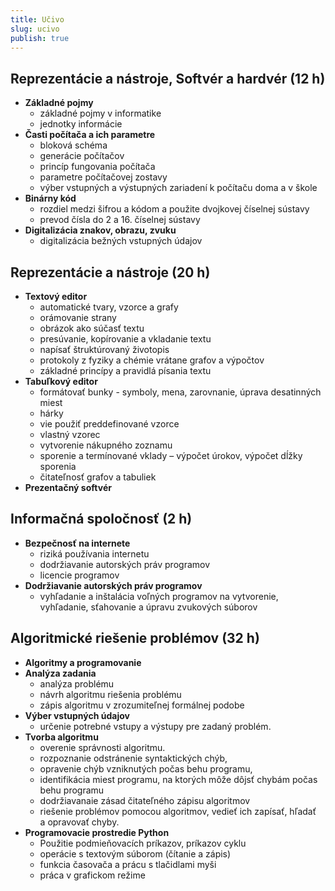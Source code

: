 ```yaml
---
title: Učivo
slug: ucivo
publish: true 
---
```


## Reprezentácie a nástroje, Softvér a hardvér (12 h)

- **Základné pojmy**
    - základné pojmy v informatike
    - jednotky informácie
- **Časti počítača a ich parametre**
    - bloková schéma
    - generácie počítačov
    - princíp fungovania počítača
    - parametre počítačovej zostavy
    - výber vstupných a výstupných zariadení k počítaču doma a v škole
- **Binárny kód**
    - rozdiel medzi šifrou a kódom a použite dvojkovej číselnej sústavy
    - prevod čísla do 2 a 16. číselnej sústavy
- **Digitalizácia znakov, obrazu, zvuku**
    - digitalizácia bežných vstupných údajov

## Reprezentácie a nástroje (20 h)

- **Textový editor**
    - automatické tvary, vzorce a grafy
    - orámovanie strany
    - obrázok ako súčasť textu
    - presúvanie, kopírovanie a vkladanie textu
    - napísať štruktúrovaný životopis
    - protokoly z fyziky a chémie vrátane grafov a výpočtov
    - základné princípy a pravidlá písania textu
- **Tabuľkový editor**
    - formátovať bunky - symboly, mena, zarovnanie, úprava desatinných miest
    - hárky
    - vie použiť preddefinované vzorce
    - vlastný vzorec
    - vytvorenie nákupného zoznamu
    - sporenie a termínované vklady – výpočet úrokov, výpočet dĺžky sporenia
    - čitateľnosť grafov a tabuliek
- **Prezentačný softvér**


## Informačná spoločnosť (2 h)

- **Bezpečnosť na internete**
    - riziká používania internetu
    - dodržiavanie autorských práv programov
    - licencie programov
- **Dodržiavanie autorských práv programov**
    - vyhľadanie a inštalácia voľných programov na vytvorenie, vyhľadanie, sťahovanie a úpravu zvukových súborov

## Algoritmické riešenie problémov (32 h)

- **Algoritmy a programovanie**
- **Analýza zadania**
    - analýza problému
    - návrh algoritmu riešenia problému
    - zápis algoritmu v zrozumiteľnej formálnej podobe
- **Výber vstupných údajov**
    - určenie potrebné vstupy a výstupy pre zadaný problém.
- **Tvorba algoritmu**
    - overenie správnosti algoritmu.
    - rozpoznanie odstránenie syntaktických chýb,
    - opravenie chýb vzniknutých počas behu programu,
    - identifikácia miest programu, na ktorých môže dôjsť chybám počas behu programu
    - dodržiavanaie zásad čitateľného zápisu algoritmov
    - riešenie problémov pomocou algoritmov, vedieť ich zapísať, hľadať a opravovať chyby.
- **Programovacie prostredie Python**
    - Použitie podmieňovacích príkazov, príkazov cyklu
    - operácie s textovým súborom (čítanie a zápis)
    - funkcia časovača a prácu s tlačidlami myši
    - práca v grafickom režime
	
		